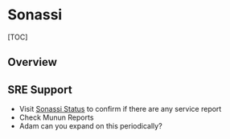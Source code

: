 # Sonassi

[TOC]

## Overview




## SRE Support

 - Visit [Sonassi Status](https://status.sonassi.com/) to confirm if there are any service report
 - Check Munun Reports
 - Adam can you expand on this periodically?
